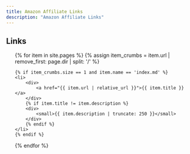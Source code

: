 ```yaml
---
title: Amazon Affiliate Links
description: "Amazon Affiliate Links"
---
```


## Links

<ul>
{% for item in site.pages %}
	{% assign item_crumbs = item.url | remove_first: page.dir | split: '/' %}

	{% if item_crumbs.size == 1 and item.name == 'index.md' %}
	<li>
		<div>
			<a href="{{ item.url | relative_url }}">{{ item.title }}</a>
		</div>
		{% if item.title != item.description %}
		<div>
			<small>{{ item.description | truncate: 250 }}</small>
		</div>
		{% endif %}
	</li>
	{% endif %}
{% endfor %}
</ul>